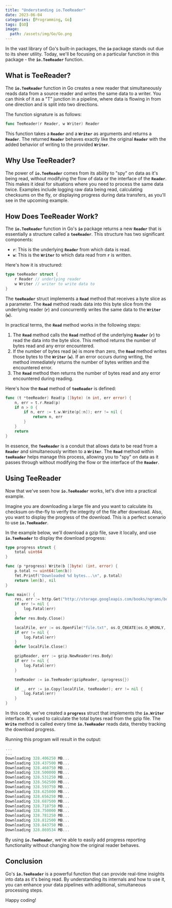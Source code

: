 ```yaml
---
title: "Understanding io.TeeReader"
date: 2023-06-04
categories: [Programming, Go]
tags: [GO]
image:
  path: /assets/img/Go/Go.png
---
```


In the vast library of Go's built-in packages, the **`io`** package stands out due to its sheer utility. Today, we'll be focusing on a particular function in this package - the **`io.TeeReader`** function.

## **What is TeeReader?**

The **`io.TeeReader`** function in Go creates a new reader that simultaneously reads data from a source reader and writes the same data to a writer. You can think of it as a "T" junction in a pipeline, where data is flowing in from one direction and is split into two directions.

The function signature is as follows:

```go
func TeeReader(r Reader, w Writer) Reader
```

This function takes a **`Reader`** and a **`Writer`** as arguments and returns a **`Reader`**. The returned **`Reader`** behaves exactly like the original **`Reader`** with the added behavior of writing to the provided **`Writer`**.

## **Why Use TeeReader?**

The power of **`io.TeeReader`** comes from its ability to "spy" on data as it's being read, without modifying the flow of data or the interface of the **`Reader`**. This makes it ideal for situations where you need to process the same data twice. Examples include logging raw data being read, calculating checksums on the fly, or displaying progress during data transfers, as you'll see in the upcoming example.

## **How Does TeeReader Work?**

The **`io.TeeReader`** function in Go's **`io`** package returns a new **`Reader`** that is essentially a structure called a **`teeReader`**. This structure has two significant components:

- **`r`**: This is the underlying **`Reader`** from which data is read.
- **`w`**: This is the **`Writer`** to which data read from **`r`** is written.

Here's how it is structured:

```go
type teeReader struct {
	r Reader // underlying reader
	w Writer // writer to write data to
}
```

The **`teeReader`** struct implements a **`Read`** method that receives a byte slice as a parameter. The **`Read`** method reads data into this byte slice from the underlying reader (**`r`**) and concurrently writes the same data to the **`Writer`** (**`w`**).

In practical terms, the **`Read`** method works in the following steps:

1. The **`Read`** method calls the **`Read`** method of the underlying **`Reader`** (**`r`**) to read the data into the byte slice. This method returns the number of bytes read and any error encountered.
2. If the number of bytes read (**`n`**) is more than zero, the **`Read`** method writes those bytes to the **`Writer`** (**`w`**). If an error occurs during writing, the method immediately returns the number of bytes written and the encountered error.
3. The **`Read`** method then returns the number of bytes read and any error encountered during reading.

Here's how the **`Read`** method of **`teeReader`** is defined:

```go
func (t *teeReader) Read(p []byte) (n int, err error) {
	n, err = t.r.Read(p)
	if n > 0 {
		if n, err := t.w.Write(p[:n]); err != nil {
			return n, err
		}
	}
	return
}
```

In essence, the **`TeeReader`** is a conduit that allows data to be read from a **`Reader`** and simultaneously written to a **`Writer`**. The **`Read`** method within **`teeReader`** helps manage this process, allowing you to "spy" on data as it passes through without modifying the flow or the interface of the **`Reader`**.

## **Using TeeReader**

Now that we've seen how **`io.TeeReader`** works, let's dive into a practical example.

Imagine you are downloading a large file and you want to calculate its checksum on-the-fly to verify the integrity of the file after download. Also, you want to display the progress of the download. This is a perfect scenario to use **`io.TeeReader`**.

In the example below, we'll download a gzip file, save it locally, and use **`io.TeeReader`** to display the download progress:

```go
type progress struct {
	total uint64
}

func (p *progress) Write(b []byte) (int, error) {
	p.total += uint64(len(b))
	fmt.Printf("Downloaded %d bytes...\n", p.total)
	return len(b), nil
}

func main() {
	res, err := http.Get("http://storage.googleapis.com/books/ngrams/books/googlebooks-eng-all-5gram-20120701-0.gz")
	if err != nil {
		log.Fatal(err)
	}
	defer res.Body.Close()

	localFile, err := os.OpenFile("file.txt", os.O_CREATE|os.O_WRONLY, 0600)
	if err != nil {
		log.Fatal(err)
	}
	defer localFile.Close()

	gzipReader, err := gzip.NewReader(res.Body)
	if err != nil {
		log.Fatal(err)
	}

	teeReader := io.TeeReader(gzipReader, &progress{})

	if _, err := io.Copy(localFile, teeReader); err != nil {
		log.Fatal(err)
	}
}
```

In this code, we've created a **`progress`** struct that implements the **`io.Writer`** interface. It's used to calculate the total bytes read from the gzip file. The **`Write`** method is called every time **`io.TeeReader`** reads data, thereby tracking the download progress.

Running this program will result in the output:

```go
...
...
Downloading 328.406250 MB...
Downloading 328.437500 MB...
Downloading 328.468750 MB...
Downloading 328.500000 MB...
Downloading 328.531250 MB...
Downloading 328.562500 MB...
Downloading 328.593750 MB...
Downloading 328.625000 MB...
Downloading 328.656250 MB...
Downloading 328.687500 MB...
Downloading 328.718750 MB...
Downloading 328.750000 MB...
Downloading 328.781250 MB...
Downloading 328.812500 MB...
Downloading 328.843750 MB...
Downloading 328.869534 MB...
```

By using **`io.TeeReader`**, we're able to easily add progress reporting functionality without changing how the original reader behaves.

## **Conclusion**

Go's **`io.TeeReader`** is a powerful function that can provide real-time insights into data as it's being read. By understanding its internals and how to use it, you can enhance your data pipelines with additional, simultaneous processing steps. 

Happy coding!